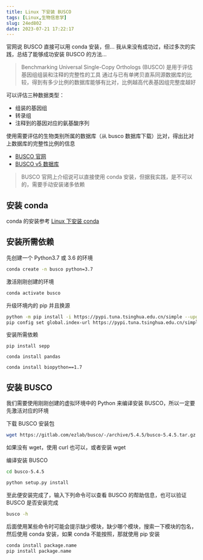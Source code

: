 ```yaml
---
title: Linux 下安装 BUSCO
tags: [Linux,生物信息学]
slug: 24ed802
date: 2023-07-21 17:22:17
---
```


官网说 BUSCO 直接可以用 conda 安装，但... 我从来没有成功过，经过多次的实践，总结了能够成功安装 BUSCO 的方法...

<!--more-->

> Benchmarking Universal Single-Copy Orthologs (BUSCO) 是用于评估基因组组装和注释的完整性的工具
> 通过与已有单拷贝直系同源数据库的比较，得到有多少比例的数据库能够有比对，比例越高代表基因组完整度越好

可以评估三种数据类型：

- 组装的基因组
- 转录组
- 注释到的基因对应的氨基酸序列

使用需要评估的生物类别所属的数据库（从 busco 数据库下载）比对，得出比对上数据库的完整性比例的信息

- [BUSCO 官网](https://busco.ezlab.org/)
- [BUSCO v5 数据库](https://busco-data.ezlab.org/v5/data/lineages/)

> BUSCO 官网上介绍说可以直接使用 conda 安装，但据我实践，是不可以的，需要手动安装诸多依赖

## 安装 conda

conda 的安装参考 [Linux 下安装 conda](https://www.hieroglyphs.top/posts/1d0dd329/)

## 安装所需依赖

先创建一个 Python3.7 或 3.6 的环境

```bash
conda create -n busco python=3.7
```

激活刚刚创建的环境

```bash
conda activate busco
```

升级环境内的 pip 并且换源

```bash
python -m pip install -i https://pypi.tuna.tsinghua.edu.cn/simple --upgrade pip
pip config set global.index-url https://pypi.tuna.tsinghua.edu.cn/simple
```

安装所需依赖

```
pip install sepp

conda install pandas

conda install biopython==1.7
```

## 安装 BUSCO

我们需要使用刚刚创建的虚拟环境中的 Python 来编译安装 BUSCO，所以一定要先激活对应的环境

下载 BUSCO 安装包

```bash
wget https://gitlab.com/ezlab/busco/-/archive/5.4.5/busco-5.4.5.tar.gz
```

如果没有 wget，使用 curl 也可以，或者安装 wget

编译安装 BUSCO

```bash
cd busco-5.4.5

python setup.py install
```

至此便安装完成了，输入下列命令可以查看 BUSCO 的帮助信息，也可以验证 BUSCO 是否安装完成

```bash
busco -h
```

后面使用某些命令时可能会提示缺少模块，缺少哪个模块，搜索一下模块的包名，然后使用 conda 安装，如果 conda 不能按照，那就使用 pip 安装

```bash
conda install package.name
pip install package.name
```
